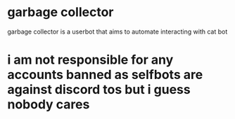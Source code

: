 # garbage collector
garbage collector is a userbot that aims to automate interacting with cat bot

# i am not responsible for any accounts banned as selfbots are against discord tos but i guess nobody cares
